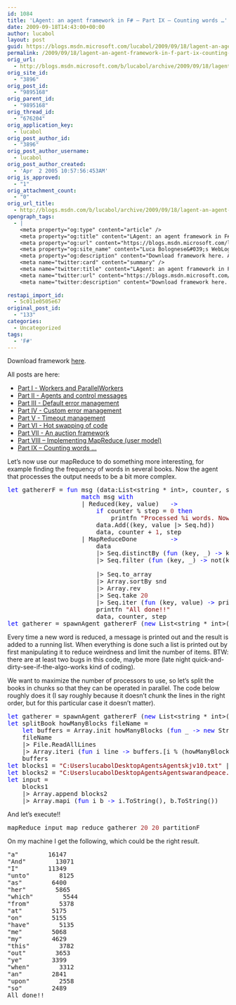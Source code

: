 ```yaml
---
id: 1084
title: 'LAgent: an agent framework in F# – Part IX – Counting words …'
date: 2009-09-18T14:43:00+00:00
author: lucabol
layout: post
guid: https://blogs.msdn.microsoft.com/lucabol/2009/09/18/lagent-an-agent-framework-in-f-part-ix-counting-words/
permalink: /2009/09/18/lagent-an-agent-framework-in-f-part-ix-counting-words/
orig_url:
  - http://blogs.msdn.microsoft.com/b/lucabol/archive/2009/09/18/lagent-an-agent-framework-in-f-part-ix-counting-words.aspx
orig_site_id:
  - "3896"
orig_post_id:
  - "9895168"
orig_parent_id:
  - "9895168"
orig_thread_id:
  - "676204"
orig_application_key:
  - lucabol
orig_post_author_id:
  - "3896"
orig_post_author_username:
  - lucabol
orig_post_author_created:
  - 'Apr  2 2005 10:57:56:453AM'
orig_is_approved:
  - "1"
orig_attachment_count:
  - "0"
orig_url_title:
  - http://blogs.msdn.com/b/lucabol/archive/2009/09/18/lagent-an-agent-framework-in-f-part-ix-counting-words.aspx
opengraph_tags:
  - |
    <meta property="og:type" content="article" />
    <meta property="og:title" content="LAgent: an agent framework in F# &ndash; Part IX &ndash; Counting words &hellip;" />
    <meta property="og:url" content="https://blogs.msdn.microsoft.com/lucabol/2009/09/18/lagent-an-agent-framework-in-f-part-ix-counting-words/" />
    <meta property="og:site_name" content="Luca Bolognese&#039;s WebLog" />
    <meta property="og:description" content="Download framework here. All posts are here: Part I  - Workers and ParallelWorkers Part II  - Agents and control messages Part III  - Default error management Part IV  - Custom error management Part V  - Timeout management Part VI  - Hot swapping of code Part VII  - An auction framework Part VIII – Implementing MapReduce..." />
    <meta name="twitter:card" content="summary" />
    <meta name="twitter:title" content="LAgent: an agent framework in F# &ndash; Part IX &ndash; Counting words &hellip;" />
    <meta name="twitter:url" content="https://blogs.msdn.microsoft.com/lucabol/2009/09/18/lagent-an-agent-framework-in-f-part-ix-counting-words/" />
    <meta name="twitter:description" content="Download framework here. All posts are here: Part I  - Workers and ParallelWorkers Part II  - Agents and control messages Part III  - Default error management Part IV  - Custom error management Part V  - Timeout management Part VI  - Hot swapping of code Part VII  - An auction framework Part VIII – Implementing MapReduce..." />
    
restapi_import_id:
  - 5c011e0505e67
original_post_id:
  - "133"
categories:
  - Uncategorized
tags:
  - 'F#'
---
```

Download framework [here](http://code.msdn.microsoft.com/LAgent).

All posts are here:

  * [Part I  - Workers and ParallelWorkers](http://blogs.msdn.com/lucabol/archive/2009/05/29/lagent-an-agent-framework-in-f-part-i-workers-and-parallelworkers.aspx) 
  * [Part II  - Agents and control messages](http://blogs.msdn.com/lucabol/archive/2009/06/05/lagent-an-agent-framework-in-f-part-ii-agents-and-control-messages.aspx) 
  * [Part III  - Default error management](http://blogs.msdn.com/lucabol/archive/2009/06/12/lagent-an-agent-framework-in-f-part-iii-default-error-management.aspx) 
  * [Part IV  - Custom error management](http://blogs.msdn.com/lucabol/archive/2009/06/19/lagent-an-agent-framework-in-f-part-iv-custom-error-management.aspx) 
  * [Part V  - Timeout management](http://blogs.msdn.com/lucabol/archive/2009/06/26/lagent-an-agent-framework-in-f-part-v-timeout-management.aspx) 
  * [Part VI  - Hot swapping of code](http://blogs.msdn.com/lucabol/archive/2009/07/03/lagent-an-agent-framework-in-f-part-vi-hot-swapping-of-code-and-something-silly.aspx) 
  * [Part VII  - An auction framework](http://blogs.msdn.com/lucabol/archive/2009/07/10/lagent-an-agent-framework-in-f-part-vii-an-auction-application.aspx) 
  * [Part VIII – Implementing MapReduce (user model)](http://blogs.msdn.com/lucabol/archive/2009/09/04/lagent-an-agent-framework-in-f-part-viii-implementing-mapreduce-user-model.aspx) 
  * [Part IX – Counting words …](http://blogs.msdn.com/lucabol/archive/2009/09/18/lagent-an-agent-framework-in-f-part-ix-counting-words.aspx) 



Let’s now use our mapReduce to do something more interesting, for example finding the frequency of words in several books. Now the agent that processes the output needs to be a bit more complex.

<pre class="code"><span style="color:blue;">let </span>gathererF = <span style="color:blue;">fun </span>msg (data:List&lt;string * int&gt;, counter, step) <span style="color:blue;">-&gt;
                    match </span>msg <span style="color:blue;">with
                    </span>| Reduced(key, value)   <span style="color:blue;">-&gt;
                        if </span>counter % step = <span style="color:brown;">0 </span><span style="color:blue;">then
                            </span>printfn <span style="color:maroon;">"Processed %i words. Now processing %s" </span>counter key
                        data.Add((key, value |&gt; Seq.hd))
                        data, counter + <span style="color:brown;">1</span>, step
                    | MapReduceDone         <span style="color:blue;">-&gt;
                        </span>data
                        |&gt; Seq.distinctBy (<span style="color:blue;">fun </span>(key, _) <span style="color:blue;">-&gt; </span>key.ToLower())
                        |&gt; Seq.filter (<span style="color:blue;">fun </span>(key, _) <span style="color:blue;">-&gt; </span>not(key = <span style="color:maroon;">"" </span>|| key = <span style="color:maroon;">""" </span>||<br />                                                             (fst (Double.TryParse(key)))))
                        |&gt; Seq.to_array
                        |&gt; Array.sortBy snd
                        |&gt; Array.rev
                        |&gt; Seq.take <span style="color:brown;">20
                        </span>|&gt; Seq.iter (<span style="color:blue;">fun </span>(key, value) <span style="color:blue;">-&gt; </span>printfn <span style="color:maroon;">"%Att%A" </span>key value)
                        printfn <span style="color:maroon;">"All done!!"
                        </span>data, counter, step
<span style="color:blue;">let </span>gatherer = spawnAgent gathererF (<span style="color:blue;">new </span>List&lt;string * int&gt;(), <span style="color:brown;"></span>, <span style="color:brown;">1000</span>)</pre>



Every time a new word is reduced, a message is printed out and the result is added to a running list. When everything is done such a list is printed out by first manipulating it to reduce weirdness and limit the number of items. BTW: there are at least two bugs in this code, maybe more (late night quick-and-dirty-see-if-the-algo-works kind of coding).

We want to maximize the number of processors to use, so let’s split the books in chunks so that they can be operated in parallel. The code below roughly does it (I say roughly because it doesn’t chunk the lines in the right order, but for this particular case it doesn’t matter).

<pre class="code"><span style="color:blue;">let </span>gatherer = spawnAgent gathererF (<span style="color:blue;">new </span>List&lt;string * int&gt;(), <span style="color:brown;"></span>, <span style="color:brown;">1000</span>)
<span style="color:blue;">let </span>splitBook howManyBlocks fileName =
    <span style="color:blue;">let </span>buffers = Array.init howManyBlocks (<span style="color:blue;">fun </span>_ <span style="color:blue;">-&gt; new </span>StringBuilder())
    fileName
    |&gt; File.ReadAllLines
    |&gt; Array.iteri (<span style="color:blue;">fun </span>i line <span style="color:blue;">-&gt; </span>buffers.[i % (howManyBlocks)].Append(line) |&gt; ignore)
    buffers
<span style="color:blue;">let </span>blocks1 = <span style="color:maroon;">"C:UserslucabolDesktopAgentsAgentskjv10.txt" </span>|&gt; splitBook <span style="color:brown;">100
</span><span style="color:blue;">let </span>blocks2 = <span style="color:maroon;">"C:UserslucabolDesktopAgentsAgentswarandpeace.txt" </span>|&gt; splitBook <span style="color:brown;">100
</span><span style="color:blue;">let </span>input =
    blocks1
    |&gt; Array.append blocks2
    |&gt; Array.mapi (<span style="color:blue;">fun </span>i b <span style="color:blue;">-&gt; </span>i.ToString(), b.ToString())</pre>

And let’s execute!!

<pre class="code">mapReduce input map reduce gatherer <span style="color:brown;">20 20 </span>partitionF</pre>

On my machine I get the following, which could be the right result.

<pre class="code">"a"        16147
"And"        13071
"I"        11349
"unto"        8125
"as"        6400
"her"        5865
"which"        5544
"from"        5378
"at"        5175
"on"        5155
"have"        5135
"me"        5068
"my"        4629
"this"        3782
"out"        3653
"ye"        3399
"when"        3312
"an"        2841
"upon"        2558
"so"        2489
All done!!</pre>

